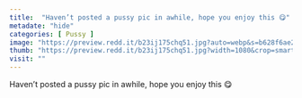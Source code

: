 ```yaml
---
title:  "Haven’t posted a pussy pic in awhile, hope you enjoy this 😋"
metadate: "hide"
categories: [ Pussy ]
image: "https://preview.redd.it/b23ij175chq51.jpg?auto=webp&s=b628f6ae2f622398a20d225ed87cb95f633d407c"
thumb: "https://preview.redd.it/b23ij175chq51.jpg?width=1080&crop=smart&auto=webp&s=fd11d0a55a428a822a9f3112a2b3c676d8354f8d"
visit: ""
---
```

Haven’t posted a pussy pic in awhile, hope you enjoy this 😋

